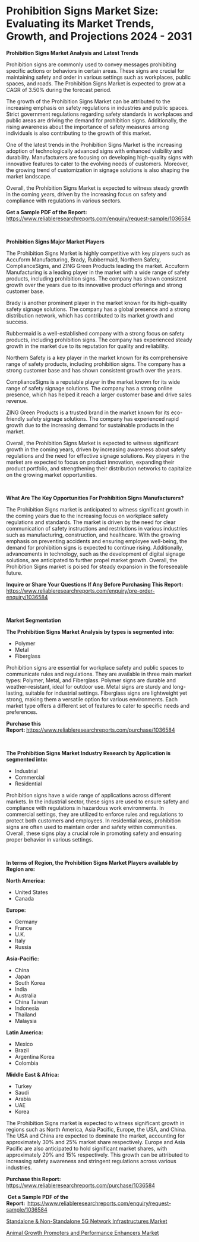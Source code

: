 <p><h1>Prohibition Signs Market Size: Evaluating its Market Trends, Growth, and Projections 2024 - 2031</h1></p><p><strong>Prohibition Signs Market Analysis and Latest Trends</strong></p>
<p><p>Prohibition signs are commonly used to convey messages prohibiting specific actions or behaviors in certain areas. These signs are crucial for maintaining safety and order in various settings such as workplaces, public spaces, and roads. The Prohibition Signs Market is expected to grow at a CAGR of 3.50% during the forecast period. </p><p>The growth of the Prohibition Signs Market can be attributed to the increasing emphasis on safety regulations in industries and public spaces. Strict government regulations regarding safety standards in workplaces and public areas are driving the demand for prohibition signs. Additionally, the rising awareness about the importance of safety measures among individuals is also contributing to the growth of this market.</p><p>One of the latest trends in the Prohibition Signs Market is the increasing adoption of technologically advanced signs with enhanced visibility and durability. Manufacturers are focusing on developing high-quality signs with innovative features to cater to the evolving needs of customers. Moreover, the growing trend of customization in signage solutions is also shaping the market landscape.</p><p>Overall, the Prohibition Signs Market is expected to witness steady growth in the coming years, driven by the increasing focus on safety and compliance with regulations in various sectors.</p></p>
<p><strong>Get a Sample PDF of the Report:&nbsp;</strong> <a href="https://www.reliableresearchreports.com/enquiry/request-sample/1036584">https://www.reliableresearchreports.com/enquiry/request-sample/1036584</a></p>
<p>&nbsp;</p>
<p><strong>Prohibition Signs Major Market Players</strong></p>
<p><p>The Prohibition Signs Market is highly competitive with key players such as Accuform Manufacturing, Brady, Rubbermaid, Northern Safety, ComplianceSigns, and ZING Green Products leading the market. Accuform Manufacturing is a leading player in the market with a wide range of safety products, including prohibition signs. The company has shown consistent growth over the years due to its innovative product offerings and strong customer base.</p><p>Brady is another prominent player in the market known for its high-quality safety signage solutions. The company has a global presence and a strong distribution network, which has contributed to its market growth and success.</p><p>Rubbermaid is a well-established company with a strong focus on safety products, including prohibition signs. The company has experienced steady growth in the market due to its reputation for quality and reliability.</p><p>Northern Safety is a key player in the market known for its comprehensive range of safety products, including prohibition signs. The company has a strong customer base and has shown consistent growth over the years.</p><p>ComplianceSigns is a reputable player in the market known for its wide range of safety signage solutions. The company has a strong online presence, which has helped it reach a larger customer base and drive sales revenue.</p><p>ZING Green Products is a trusted brand in the market known for its eco-friendly safety signage solutions. The company has experienced rapid growth due to the increasing demand for sustainable products in the market.</p><p>Overall, the Prohibition Signs Market is expected to witness significant growth in the coming years, driven by increasing awareness about safety regulations and the need for effective signage solutions. Key players in the market are expected to focus on product innovation, expanding their product portfolio, and strengthening their distribution networks to capitalize on the growing market opportunities.</p></p>
<p>&nbsp;</p>
<p><strong>What Are The Key Opportunities For Prohibition Signs Manufacturers?</strong></p>
<p><p>The Prohibition Signs market is anticipated to witness significant growth in the coming years due to the increasing focus on workplace safety regulations and standards. The market is driven by the need for clear communication of safety instructions and restrictions in various industries such as manufacturing, construction, and healthcare. With the growing emphasis on preventing accidents and ensuring employee well-being, the demand for prohibition signs is expected to continue rising. Additionally, advancements in technology, such as the development of digital signage solutions, are anticipated to further propel market growth. Overall, the Prohibition Signs market is poised for steady expansion in the foreseeable future.</p></p>
<p><strong>Inquire or Share Your Questions If Any Before Purchasing This Report:</strong> <a href="https://www.reliableresearchreports.com/enquiry/pre-order-enquiry/1036584">https://www.reliableresearchreports.com/enquiry/pre-order-enquiry/1036584</a></p>
<p>&nbsp;</p>
<p><strong>Market Segmentation</strong></p>
<p><strong>The Prohibition Signs Market Analysis by types is segmented into:</strong></p>
<p><ul><li>Polymer</li><li>Metal</li><li>Fiberglass</li></ul></p>
<p><p>Prohibition signs are essential for workplace safety and public spaces to communicate rules and regulations. They are available in three main market types: Polymer, Metal, and Fiberglass. Polymer signs are durable and weather-resistant, ideal for outdoor use. Metal signs are sturdy and long-lasting, suitable for industrial settings. Fiberglass signs are lightweight yet strong, making them a versatile option for various environments. Each market type offers a different set of features to cater to specific needs and preferences.</p></p>
<p><strong>Purchase this Report:&nbsp;</strong><a href="https://www.reliableresearchreports.com/purchase/1036584">https://www.reliableresearchreports.com/purchase/1036584</a></p>
<p>&nbsp;</p>
<p><strong>The Prohibition Signs Market Industry Research by Application is segmented into:</strong></p>
<p><ul><li>Industrial</li><li>Commercial</li><li>Residential</li></ul></p>
<p><p>Prohibition signs have a wide range of applications across different markets. In the industrial sector, these signs are used to ensure safety and compliance with regulations in hazardous work environments. In commercial settings, they are utilized to enforce rules and regulations to protect both customers and employees. In residential areas, prohibition signs are often used to maintain order and safety within communities. Overall, these signs play a crucial role in promoting safety and ensuring proper behavior in various settings.</p></p>
<p>&nbsp;</p>
<p><strong>In terms of Region, the Prohibition Signs Market Players available by Region are:</strong></p>
<p>
    <p> <strong> North America: </strong>
        <ul>
            <li>United States</li>
            <li>Canada</li>
        </ul>
        </p> 
    <p> <strong> Europe: </strong>
        <ul>
            <li>Germany</li>
            <li>France</li>
            <li>U.K.</li>
            <li>Italy</li>
            <li>Russia</li>
        </ul>
        </p> 
    <p> <strong> Asia-Pacific: </strong>
        <ul>
            <li>China</li>
            <li>Japan</li>
            <li>South Korea</li>
            <li>India</li>
            <li>Australia</li>
            <li>China Taiwan</li>
            <li>Indonesia</li>
            <li>Thailand</li>
            <li>Malaysia</li>
        </ul>
        </p> 
    <p> <strong> Latin America: </strong>
        <ul>
            <li>Mexico</li>
            <li>Brazil</li>
            <li>Argentina Korea</li>
            <li>Colombia</li>
        </ul>
        </p> 
    <p> <strong> Middle East & Africa: </strong>
        <ul>
            <li>Turkey</li>
            <li>Saudi</li>
            <li>Arabia</li>
            <li>UAE</li>
            <li>Korea</li>
        </ul>
    </p>
    </p>
<p><p>The Prohibition Signs market is expected to witness significant growth in regions such as North America, Asia Pacific, Europe, the USA, and China. The USA and China are expected to dominate the market, accounting for approximately 30% and 25% market share respectively. Europe and Asia Pacific are also anticipated to hold significant market shares, with approximately 20% and 15% respectively. This growth can be attributed to increasing safety awareness and stringent regulations across various industries.</p></p>
<p><strong>Purchase this Report: </strong><a href="https://www.reliableresearchreports.com/purchase/1036584">https://www.reliableresearchreports.com/purchase/1036584</a></p>
<p>&nbsp;<strong>Get a Sample PDF of the Report:&nbsp;&nbsp;</strong><a href="https://www.reliableresearchreports.com/enquiry/request-sample/1036584">https://www.reliableresearchreports.com/enquiry/request-sample/1036584</a></p>
<p><strong></strong></p>
<p><p><a href="https://view.publitas.com/reportprime-1/standalone-non-standalone-5g-network-infrastructures-market-a-comprehensive-report-of-its-market-share-growth-trends-2024-2031/">Standalone & Non-Standalone 5G Network Infrastructures Market</a></p><p><a href="https://three-jumbo-f6d.notion.site/Animal-Growth-Promoters-and-Performance-Enhancers-Market-Offers-Provide-Insightful-Data-for-the-Time-62520a11f23741bc94fa1eb7e3218cf8">Animal Growth Promoters and Performance Enhancers Market</a></p></p>